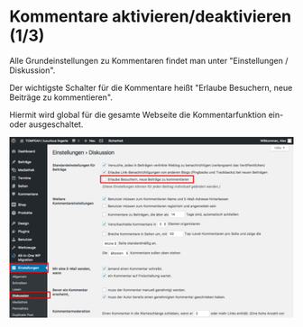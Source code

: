 # Kommentare aktivieren/deaktivieren (1/3)

Alle Grundeinstellungen zu Kommentaren findet man unter "Einstellungen / Diskussion".

Der wichtigste Schalter für die Kommentare heißt "Erlaube Besuchern, neue Beiträge zu kommentieren".

Hiermit wird global für die gesamte Webseite die Kommentarfunktion ein- oder ausgeschaltet.

![test-image](./assets/settings.jpg)
